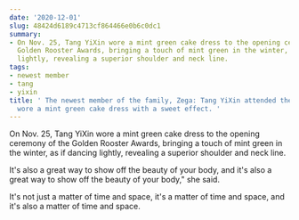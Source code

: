 ```yaml
---
date: '2020-12-01'
slug: 48424d6189c4713cf864466e0b6c0dc1
summary:
- On Nov. 25, Tang YiXin wore a mint green cake dress to the opening ceremony of the
  Golden Rooster Awards, bringing a touch of mint green in the winter, as if dancing
  lightly, revealing a superior shoulder and neck line.
tags:
- newest member
- tang
- yixin
title: ' The newest member of the family, Zega: Tang YiXin attended the event and
  wore a mint green cake dress with a sweet effect. '
---
```


 On Nov. 25, Tang YiXin wore a mint green cake dress to the opening ceremony of the Golden Rooster Awards, bringing a touch of mint green in the winter, as if dancing lightly, revealing a superior shoulder and neck line.

It's also a great way to show off the beauty of your body, and it's also a great way to show off the beauty of your body," she said.

It's not just a matter of time and space, it's a matter of time and space, and it's also a matter of time and space.

 
        